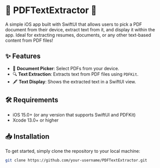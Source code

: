 # 📄 PDFTextExtractor 📱

A simple iOS app built with SwiftUI that allows users to pick a PDF document from their device, extract text from it, and display it within the app. Ideal for extracting resumes, documents, or any other text-based content from PDF files!

## ✨ Features

- 📑 **Document Picker**: Select PDFs from your device.
- 🔍 **Text Extraction**: Extracts text from PDF files using `PDFKit`.
- 🖋️ **Text Display**: Shows the extracted text in a SwiftUI view.

## 🛠️ Requirements

- iOS 15.0+ (or any version that supports SwiftUI and PDFKit)
- Xcode 13.0+ or higher

## 📥 Installation

To get started, simply clone the repository to your local machine:

```bash
git clone https://github.com/your-username/PDFTextExtractor.git
